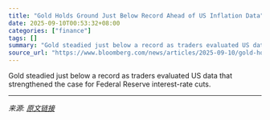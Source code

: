 ```yaml
---
title: "Gold Holds Ground Just Below Record Ahead of US Inflation Data"
date: 2025-09-10T00:53:32+08:00
categories: ["finance"]
tags: []
summary: "Gold steadied just below a record as traders evaluated US data that strengthened the case for Federal Reserve interest-rate cuts."
source_url: "https://www.bloomberg.com/news/articles/2025-09-10/gold-holds-ground-just-below-record-ahead-of-us-inflation-data"
---
```


Gold steadied just below a record as traders evaluated US data that strengthened the case for Federal Reserve interest-rate cuts.

---

*来源: [原文链接](https://www.bloomberg.com/news/articles/2025-09-10/gold-holds-ground-just-below-record-ahead-of-us-inflation-data)*
